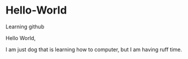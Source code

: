 # Hello-World
Learning github

Hello World,

I am just dog that is learning how to computer, but I am having ruff time.

